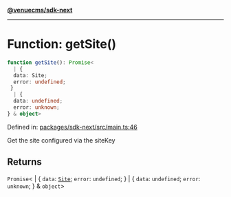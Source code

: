 [**@venuecms/sdk-next**](../Index.md)

***

# Function: getSite()

```ts
function getSite(): Promise<
  | {
  data: Site;
  error: undefined;
 }
  | {
  data: undefined;
  error: unknown;
} & object>
```

Defined in: [packages/sdk-next/src/main.ts:46](https://github.com/venuecms/sdk/blob/93f6bf3ae5c71ab7e4dd72baca4ddff927ddbc9f/packages/sdk-next/src/main.ts#L46)

Get the site configured via the siteKey

## Returns

`Promise`\<
  \| \{
  `data`: [`Site`](../type-aliases/Site.md);
  `error`: `undefined`;
 \}
  \| \{
  `data`: `undefined`;
  `error`: `unknown`;
 \} & `object`\>
